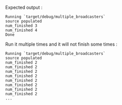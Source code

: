Expected output :

```
Running `target/debug/multiple_broadcasters`
source populated
num_finished 3
num_finished 4
Done
```

Run it multiple times and it will not finish some times :
```
Running `target/debug/multiple_broadcasters`
source populated
num_finished 2
num_finished 2
num_finished 2
num_finished 2
num_finished 2
num_finished 2
num_finished 2
num_finished 2
...
```